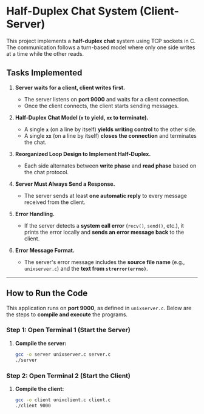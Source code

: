# Half-Duplex Chat System (Client-Server)

This project implements a **half-duplex chat** system using TCP sockets in C. The communication follows a turn-based model where only one side writes at a time while the other reads.

## Tasks Implemented

1. **Server waits for a client, client writes first.**  
   - The server listens on **port 9000** and waits for a client connection.  
   - Once the client connects, the client starts sending messages.

2. **Half-Duplex Chat Model (`x` to yield, `xx` to terminate).**  
   - A single **`x`** (on a line by itself) **yields writing control** to the other side.  
   - A single **`xx`** (on a line by itself) **closes the connection** and terminates the chat.

3. **Reorganized Loop Design to Implement Half-Duplex.**  
   - Each side alternates between **write phase** and **read phase** based on the chat protocol.

4. **Server Must Always Send a Response.**  
   - The server sends at least **one automatic reply** to every message received from the client.

5. **Error Handling.**  
   - If the server detects a **system call error** (`recv()`, `send()`, etc.), it prints the error locally and **sends an error message back** to the client.

6. **Error Message Format.**  
   - The server's error message includes the **source file name** (e.g., `unixserver.c`) and the **text from `strerror(errno)`**.

---

## How to Run the Code

This application runs on **port 9000**, as defined in `unixserver.c`. Below are the steps to **compile and execute** the programs.

### **Step 1: Open Terminal 1 (Start the Server)**

1. **Compile the server:**
   ```bash
   gcc -o server unixserver.c server.c
   ./server

### **Step 2: Open Terminal 2 (Start the Client)**

1. **Compile the client:**
   ```bash
   gcc -o client unixclient.c client.c
   ./client 9000

